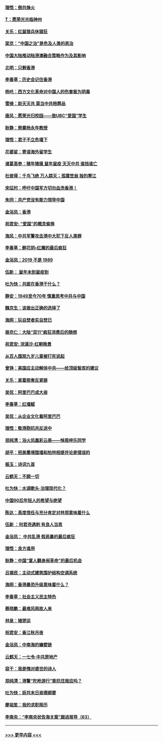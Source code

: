 #### [理悟：倒共烽火](../pages/nsc993/n11668844.md?t=11210155) 
#### [T：愿荣光光临神州](../pages/nsc993/n11668421.md?t=11210155) 
#### [关乐：红鼠狼兵休猖狂](../pages/nsc993/n11668378.md?t=11210155) 
#### [梁京：“中国之治”是危及人类的恶治](../pages/nsc993/n11668328.md?t=11210155) 
#### [中国大陆推动陆港澳融合策略作为及其影响](../pages/nsc993/n11668157.md?t=11210155) 
#### [北明：只剩香港](../pages/nsc993/n11668002.md?t=11210155) 
#### [李春草：历史会记住香港](../pages/nsc993/n11667927.md?t=11210155) 
#### [杨吒：西方文化革命对中国人的伤害极为阴毒](../pages/nsc993/n11664521.md?t=11210155) 
#### [雪绮：助天灭共 莫当中共陪葬品](../pages/nsc993/n11662650.md?t=11210155) 
#### [唐风：愿荣光归校园——致UBC“爱国”学生](../pages/nsc993/n11662194.md?t=11210155) 
#### [耿静：祭奠杨永年教授](../pages/nsc993/n11662514.md?t=11210155) 
#### [理悟：君子不立危墙下](../pages/nsc993/n11662172.md?t=11210155) 
#### [花婆娑：寄语海外留学生](../pages/nsc993/n11662121.md?t=11210155) 
#### [诸葛高参：猪年猪瘟 鼠年鼠疫 天灭中共 谁挡谁亡](../pages/nsc993/n11661980.md?t=11210155) 
#### [杜彼得：千鸟飞绝 万人踪灭；孤蓑笠翁 独钓寒江](../pages/nsc993/n11661170.md?t=11210155) 
#### [宋征时：呼吁中国军方切勿血洗香港！](../pages/nsc993/n11415318.md?t=11210155) 
#### [朱同：共产党没有能力领导中国](../pages/nsc993/n11660421.md?t=11210155) 
#### [金浴凤：香港](../pages/nsc993/n11660419.md?t=11210155) 
#### [祝君安: “爱国”的概念偷换](../pages/nsc993/n11659706.md?t=11210155) 
#### [海风：中共军警攻击港中大犯下反人类罪](../pages/nsc993/n11659632.md?t=11210155) 
#### [李春草：醉花阴•红魔的最后疯狂](../pages/nsc993/n11659287.md?t=11210155) 
#### [金浴凤：2019 不是 1989](../pages/nsc993/n11657663.md?t=11210155) 
#### [伍新： 鼠年未到鼠疫到](../pages/nsc993/n11655098.md?t=11210155) 
#### [吐为快：共匪在香港干什么？](../pages/nsc993/n11654891.md?t=11210155) 
#### [静安：1949至今70年 慎重思考中共与中国](../pages/nsc993/n11651244.md?t=11210155) 
#### [魏京生：该做出正确的选择了](../pages/nsc993/n11653084.md?t=11210155) 
#### [海网：玩自焚者实自焚已](../pages/nsc993/n11652423.md?t=11210155) 
#### [骆克仁：大陆“双11”疯狂消费后的随想](../pages/nsc993/n11652305.md?t=11210155) 
#### [祝君安: 浣溪沙·红朝晚景](../pages/nsc993/n11652258.md?t=11210155) 
#### [从百人围观九岁儿童被打死说起](../pages/nsc993/n11651030.md?t=11210155) 
#### [曾铮：美国应主动解体中共——给顶级智库的建议](../pages/nsc993/n11649888.md?t=11210155) 
#### [关乐：紧着脱套反紧链](../pages/nsc993/n11649069.md?t=11210155) 
#### [吴侃：阿里巴巴成大盗](../pages/nsc993/n11645523.md?t=11210155) 
#### [李春草：红墙赋](../pages/nsc993/n11646389.md?t=11210155) 
#### [吴侃：从企业文化看阿里巴巴](../pages/nsc993/n11645476.md?t=11210155) 
#### [理悟：敬港胞抗共反送中](../pages/nsc993/n11645466.md?t=11210155) 
#### [郑纯清：浴火凤凰彩云美——悼周梓乐同学](../pages/nsc993/n11645155.md?t=11210155) 
#### [胡平：把美墨境围墙和柏林相提并论是错误的](../pages/nsc993/n11645134.md?t=11210155) 
#### [振玉：诗词九首](../pages/nsc993/n11644081.md?t=11210155) 
#### [云鹤天：不顾一切](../pages/nsc993/n11643508.md?t=11210155) 
#### [吐为快：水调歌头·治理现代化？](../pages/nsc993/n11643485.md?t=11210155) 
#### [中国90后年轻人的希望与绝望](../pages/nsc993/n11642317.md?t=11210155) 
#### [陈达：高度信任与充分肯定对林郑意味着什么](../pages/nsc993/n11641441.md?t=11210155) 
#### [伍新 ：何君尧遇刺 有良人当思](../pages/nsc993/n11641503.md?t=11210155) 
#### [金浴凤： 中共乱港  假恶暴的最后疯狂](../pages/nsc993/n11641495.md?t=11210155) 
#### [理悟：良方谁用](../pages/nsc993/n11641463.md?t=11210155) 
#### [耿静：中国“富人翻身闹革命”的最后机会](../pages/nsc993/n11640655.md?t=11210155) 
#### [吕锡民：主动式建筑围护结构空调系统](../pages/nsc993/n11640168.md?t=11210155) 
#### [海网：香港暴恐升级意味着什么？](../pages/nsc993/n11635904.md?t=11210155) 
#### [李春草：社会主义民主特色](../pages/nsc993/n11634657.md?t=11210155) 
#### [蔡晓鹏：最难风雨故人来](../pages/nsc993/n11633145.md?t=11210155) 
#### [林泉：猪猡运](../pages/nsc993/n11631469.md?t=11210155) 
#### [祝君安：香江秋月夜](../pages/nsc993/n11631440.md?t=11210155) 
#### [金浴凤：中南海的蟾嬖链](../pages/nsc993/n11631290.md?t=11210155) 
#### [云鹤天：一七令·中共房地产](../pages/nsc993/n11630084.md?t=11210155) 
#### [容干：我是愧对盛世的诗人](../pages/nsc993/n11630059.md?t=11210155) 
#### [郑纯清：港警“陀枪游行”能抗住报应吗？](../pages/nsc993/n11629999.md?t=11210155) 
#### [吐为快：妖共末日盗德纲要](../pages/nsc993/n11628610.md?t=11210155) 
#### [廖祖笙：我的求职简历](../pages/nsc993/n11628492.md?t=11210155) 
#### [李南央：“李南央状告海关案”跟进报导（63）](../pages/nsc993/n11627039.md?t=11210155) 

----
#### [ >>> 更早内容 <<< ](../indexes/nsc993-earlier.md)
